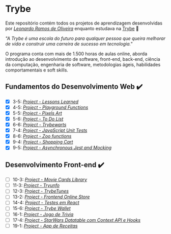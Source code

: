 # Trybe

Este repositório contém todos os projetos de aprendizagem desenvolvidas por _[Leonardo Ramos de Oliveira](https://www.linkedin.com/in/lramo33/)_ enquanto estudava na [Trybe](https://www.betrybe.com/) :rocket:

_"A Trybe é uma escola do futuro para qualquer pessoa que queira melhorar de vida e construir uma carreira de sucesso em tecnologia."_

O programa conta com mais de 1.500 horas de aulas online, aborda introdução ao desenvolvimento de software, front-end, back-end, ciência da computação, engenharia de software, metodologias ágeis, habilidades comportamentais e soft skills.

## Fundamentos do Desenvolvimento Web :heavy_check_mark:

- [x] 3-5: _[Project - Lessons Learned](https://github.com/lramos33/project-lessons-learned)_
- [x] 4-5: _[Project - Playground Functions](https://github.com/lramos33/project-playground-functions)_
- [x] 5-5: _[Project - Pixels Art](https://github.com/lramos33/project-pixels-art)_
- [x] 5-6: _[Project - To Do List](https://github.com/lramos33/project-to-do-list)_
- [x] 6-6: _[Project - Trybewarts](https://github.com/lramos33/project-trybewarts)_
- [x] 7-4: _[Project - JavaScript Unit Tests](https://github.com/lramos33/project-javascript-unit-tests)_
- [x] 8-6: _[Project - Zoo functions](https://github.com/lramos33/project-zoo-functions)_
- [x] 9-4: _[Project - Shopping Cart](https://github.com/lramos33/project-shopping-cart)_
- [x] 9-5: _[Project - Asynchronous Jest and Mocking](https://github.com/lramos33/project-asynchronous-jest-and-mocking)_

## Desenvolvimento Front-end :heavy_check_mark:

- [ ] 10-3: _[Project - Movie Cards Library]()_
- [ ] 11-3: _[Project - Tryunfo]()_
- [ ] 12-3: _[Project - TrybeTunes]()_
- [ ] 13-2: _[Project - Frontend Online Store]()_
- [ ] 14-4: _[Project - Testes em React]()_
- [ ] 15-6: _[Project - Trybe Wallet]()_
- [ ] 16-1: _[Project - Jogo de Trivia]()_
- [ ] 17-4: _[Project - StarWars Datatable com Context API e Hooks]()_
- [ ] 19-1: _[Project - App de Receitas]()_
